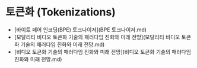 # 토큰화 (Tokenizations)

- [바이트 페어 인코딩(BPE) 토크나이저](BPE 토크나이저.md)
- [모달리티 비디오 토큰화 기술의 패러다임 진화와 미래 전망](모달리티 비디오 토큰화 기술의 패러다임 진화와 미래 전망.md)
- [비디오 토큰화 기술의 패러다임 진화와 미래 전망](비디오 토큰화 기술의 패러다임 진화와 미래 전망.md)
